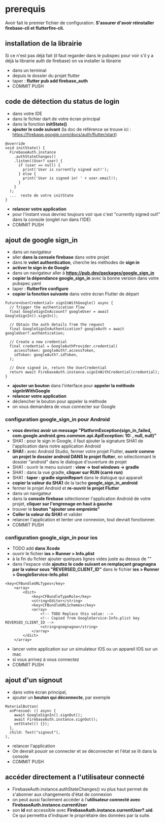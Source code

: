 # prerequis

Avoir fait le premier fichier de configuration. **S'assurer d'avoir réinstaller firebase-cli et flutterfire-cli.**

## installation de la librairie

Si ce n'est pas déjà fait (il faut regarder dans le pubspec pour voir s'il y a déjà la librairie auth de firebase) on va installer la librairie
- dans un terminal
- depuis le dossier du projet flutter
- taper : **flutter pub add firebase_auth**
- COMMIT PUSH

## code de détection du status de login

- dans votre IDE
- dans le fichier dart de votre écran principal
- dans la fonction **initState()**
- **ajouter le code suivant** (la doc de référence se trouve ici : https://firebase.google.com/docs/auth/flutter/start)

```
@override
void initState() {
  FirebaseAuth.instance
    .authStateChanges()
    .listen((User? user) {
      if (user == null) {
        print('User is currently signed out!');
      } else {
        print('User is signed in! ' + user.email!);
      }
    }
  );
  ...  reste de votre initState
}
```

- **relancer votre application**
- pour l'instant vous devriez toujours voir que c'est "currently signed out!" dans la console (onglet run dans l'IDE)
- COMMIT PUSH

## ajout de google sign_in

- dans un navigateur 
- aller **dans la console firebase** dans votre projet
- dans le **volet authentication**, cherche les méthodes de **sign in**
- **activer le sign in de Google**
- dans un navigateur aller à **https://pub.dev/packages/google_sign_in**
- **copier la dépendance google_sign_in** avec la bonne version dans votre pubspec.yaml
- taper : **flutterfire configure**
- **copier la fonction suivante** dans votre écran Flutter de départ
```
Future<UserCredential> signInWithGoogle() async {
  // Trigger the authentication flow
  final GoogleSignInAccount? googleUser = await GoogleSignIn().signIn();

  // Obtain the auth details from the request
  final GoogleSignInAuthentication? googleAuth = await googleUser?.authentication;

  // Create a new credential
  final credential = GoogleAuthProvider.credential(
    accessToken: googleAuth?.accessToken,
    idToken: googleAuth?.idToken,
  );

  // Once signed in, return the UserCredential
  return await FirebaseAuth.instance.signInWithCredential(credential);
}
```

- **ajouter un bouton** dans l'interface pour **appeler la méthode signInWithGoogle**
- **relancer votre application**
- déclencher le bouton pour appeler la méthode
- on vous demandera de vous connecter sur Google 

### configuration google_sign_in pour Android

- **vous devriez avoir un message "PlatformException(sign_in_failed, com.google.android.gms.common.api.ApiException: 10: , null, null)"**
- SHA1 : pour le sign in Google, il faut ajouter la signature SHA1 de l'application dans notre application Android
- **SHA1 :** avec Android Studio, fermer votre projet Flutter, **ouvrir comme un projet le dossier android DANS le projet flutter**, en sélectionnant le dossier "android" dans le dialogue d'ouverture de projet
- SHA1 : ouvrir le menu suivant : **view -> tool windows -> gradle**
- SHA1 : dans la vue gradle, **cliquer sur RUN (carré run)**
- SHA1 : **taper : gradle signinReport** dans le dialogue qui apparait
- **copier la valeur du SHA1** de la tache **google_sign_in_android**
- fermer le projet Android et **re-ouvrir le projet Flutter**
- dans un navigateur
- dans la **console firebase** sélectionner l'application Android de votre projet, **cliquer sur l'engrenage en haut à gauche**
- trouver le **bouton "ajouter une empreinte"**
- **Coller la valeur du SHA1** et valider
- relancer l'application et tenter une connexion, tout devrait fonctionner. 
- COMMIT PUSH

### configuration google_sign_in pour ios
- TODO add **dans Xcode**
- ouvrir le fichier **ios > Runner > Info.plist**
- à la fin du fichier ajouter quelques lignes vides juste au dessus de "</dict>"
- dans l'espace vide **ajoutez le code suivant en remplaçant gnagnagna par la valeur sous "REVERSED_CLIENT_ID"** dans le fichier **ios > Runner > GoogleService-Info.plist**

```
<key>CFBundleURLTypes</key>
    <array>
    	<dict>
    		<key>CFBundleTypeRole</key>
    		<string>Editor</string>
    		<key>CFBundleURLSchemes</key>
    		<array>
    			<!-- TODO Replace this value: -->
    			<!-- Copied from GoogleService-Info.plist key REVERSED_CLIENT_ID -->
    			<string>gnagnagna</string>
    		</array>
    	</dict>
    </array>
```
- lancer votre application sur un simulateur IOS ou un appareil IOS sur un mac
- si vous arrivez à vous connectez
- COMMIT PUSH

## ajout d'un signout

- dans votre écran principal,
- ajouter un **bouton qui déconnecte**, par exemple
```
MaterialButton(
  onPressed: () async {
    await GoogleSignIn().signOut();
    await FirebaseAuth.instance.signOut();
    setState(() {});
  },
  child: Text("signout"),
),
```
- relancer l'application
- On devrait pouoir se connecter et se déconnecter et l'état se lit dans la console
- COMMIT PUSH

## accéder directement a l'utilisateur connecté

- FirebaseAuth.instance.authStateChanges() vu plus haut permet de s'abonner aux changements d'état de connexion
- on peut aussi facilement accéder à l'**utilisateur connecté avec FirebaseAuth.instance.currentUser**
- son **id** est accessible avec **FirebaseAuth.instance.currentUser?.uid**. Ce qui permettra d'indiquer le propriétaire des données par la suite.
